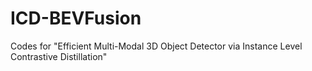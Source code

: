 # ICD-BEVFusion
Codes for "Efficient Multi-Modal 3D Object Detector via Instance Level Contrastive Distillation"

